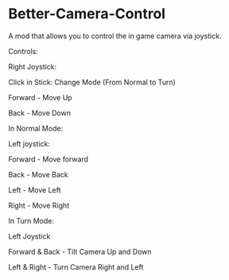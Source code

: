 # Better-Camera-Control

A mod that allows you to control the in game camera via joystick.

Controls:


Right Joystick:

Click in Stick: Change Mode (From Normal to Turn)

Forward - Move Up

Back - Move Down



In Normal Mode:

Left joystick:

Forward - Move forward

Back - Move Back

Left - Move Left

Right - Move Right



In Turn Mode:

Left Joystick

Forward & Back - Tilt Camera Up and Down

Left & Right - Turn Camera Right and Left

